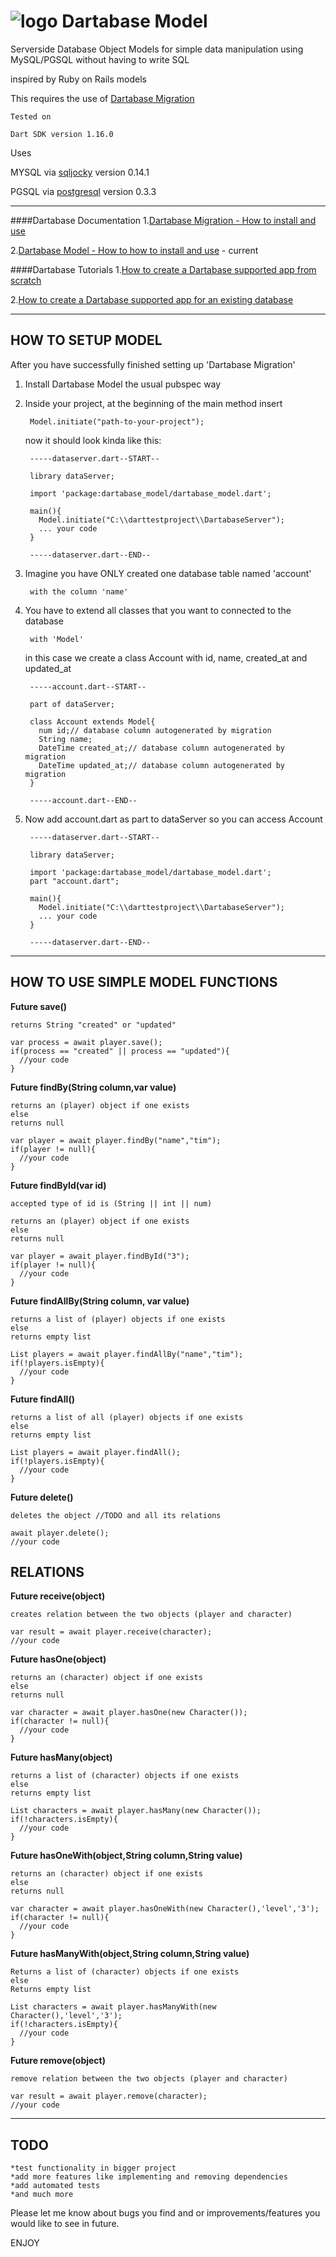 ![logo](https://raw.githubusercontent.com/HannesRammer/Dartabase/master/dartabase_model/Database-Model-Logo-new-150.png) Dartabase Model
=====================

  Serverside Database Object Models for simple data manipulation
  using MySQL/PGSQL without having to write SQL
  
  inspired by Ruby on Rails models
    
  This requires the use of [Dartabase Migration](http://pub.dartlang.org/packages/dartabase_migration) 
    
	Tested on 

    Dart SDK version 1.16.0
	    
  Uses
  
  MYSQL via [sqljocky](http://pub.dartlang.org/packages/sqljocky) version 0.14.1
  
  PGSQL via [postgresql](http://pub.dartlang.org/packages/postgresql) version 0.3.3

------------
####Dartabase Documentation
  1.[Dartabase Migration - How to install and use](https://pub.dartlang.org/packages/dartabase_migration)
  
  2.[Dartabase Model - How to how to install and use](https://pub.dartlang.org/packages/dartabase_model) - current
  
####Dartabase Tutorials
  1.[How to create a Dartabase supported app from scratch](https://github.com/HannesRammer/Dartabase/blob/master/dartabase_migration/how_to_from_scratch.md)
  
  2.[How to create a Dartabase supported app for an existing database](https://github.com/HannesRammer/Dartabase/blob/master/dartabase_migration/how_to_from_existing.md) 
  
------------
    	
HOW TO SETUP MODEL
------------
After you have successfully finished setting up 'Dartabase Migration' 

1. Install Dartabase Model the usual pubspec way 
    
2. Inside your project, at the beginning of the main method insert
        
		Model.initiate("path-to-your-project");

   now it should look kinda like this:
	
		-----dataserver.dart--START--
	
		library dataServer;

		import 'package:dartabase_model/dartabase_model.dart';

		main(){
		  Model.initiate("C:\\darttestproject\\DartabaseServer");
		  ... your code
		}
	
		-----dataserver.dart--END--
	
3. Imagine you have ONLY created one database table named 'account' 

    	with the column 'name'
	
4. You have to extend all classes that you want to connected to the database

	    with 'Model'
		   
   in this case we create a class Account with id, name, created_at and updated_at
		   
		-----account.dart--START--
			
		part of dataServer;
		
		class Account extends Model{
		  num id;// database column autogenerated by migration		
		  String name;
		  DateTime created_at;// database column autogenerated by migration
          DateTime updated_at;// database column autogenerated by migration
		}
		
		-----account.dart--END--

5. Now add account.dart as part to dataServer so you can access Account
   
		-----dataserver.dart--START--
			
		library dataServer;
	
		import 'package:dartabase_model/dartabase_model.dart';
		part "account.dart";	
		
		main(){
		  Model.initiate("C:\\darttestproject\\DartabaseServer");
		  ... your code
		}
	
		-----dataserver.dart--END--
 

*******************************************************************************************
HOW TO USE SIMPLE MODEL FUNCTIONS
---------------------------------
**Future save()** 
    
    returns String "created" or "updated"
     
    var process = await player.save();
    if(process == "created" || process == "updated"){
      //your code
    }
**Future findBy(String column,var value)** 
    
    returns an (player) object if one exists 
    else 
    returns null
   
    var player = await player.findBy("name","tim");
    if(player != null){
      //your code
    }
         
**Future findById(var id)** 
    
    accepted type of id is (String || int || num)
     
    returns an (player) object if one exists 
    else 
    returns null
   
    var player = await player.findById("3");
    if(player != null){
      //your code
    }
    
**Future findAllBy(String column, var value)** 
    
    returns a list of (player) objects if one exists 
    else 
    returns empty list
   
    List players = await player.findAllBy("name","tim");
    if(!players.isEmpty){
      //your code
    }
 
**Future findAll()** 
    
    returns a list of all (player) objects if one exists 
    else 
    returns empty list
   
    List players = await player.findAll();
    if(!players.isEmpty){
      //your code
    } 
 
**Future delete()** 
    
    deletes the object //TODO and all its relations
    
    await player.delete();
    //your code
    
    
RELATIONS
---------

**Future receive(object)** 
	 
	creates relation between the two objects (player and character)
	    
	var result = await player.receive(character);
    //your code
    
**Future hasOne(object)** 
   
	returns an (character) object if one exists 
	else 
	returns null
	   
	var character = await player.hasOne(new Character());
	if(character != null){
	  //your code
	}
  
**Future hasMany(object)** 
    
    returns a list of (character) objects if one exists 
    else 
    returns empty list
   
    List characters = await player.hasMany(new Character());
    if(!characters.isEmpty){
      //your code
    }
  
**Future hasOneWith(object,String column,String value)** 
	    
	returns an (character) object if one exists 
	else 
	returns null
	 
	var character = await player.hasOneWith(new Character(),'level','3');
	if(character != null){
	  //your code
	}
	
**Future hasManyWith(object,String column,String value)** 
	
	Returns a list of (character) objects if one exists 
	else 
	Returns empty list
	   
	List characters = await player.hasManyWith(new Character(),'level','3');
	if(!characters.isEmpty){
	  //your code
	} 
  
**Future remove(object)** 
	
	remove relation between the two objects (player and character)

	var result = await player.remove(character);
	//your code


*******************************************************************************************

TODO
----

	*test functionality in bigger project
    *add more features like implementing and removing dependencies
    *add automated tests
    *and much more

Please let me know about bugs you find and or improvements/features you would like to see in future.

ENJOY